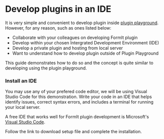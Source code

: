 # Develop plugins in an IDE

It is very simple and convenient to develop plugin inside [plugin playground](../../your-first-plugin/plugin-playground.md). However, for any reason, such as ones listed below:&#x20;

* Collaborate with your colleagues on developing FormIt plugin
* Develop within your chosen Intergrated Development Environment (IDE)
* Develop a private plugin and hosting from local server
* Want to understand how to develop plugin outside of Plugin Playground

This guide demonstrates how to do so and the concept is quite similar to developing using the plugin playground.



### Install an IDE

You may use any of your prefered code editor, we will be using Visual Studio Code for this demonstration. Write your code in an IDE that helps identify issues, correct syntax errors, and includes a terminal for running your local server.

A free IDE that works well for FormIt plugin development is Microsoft's [Visual Studio Code](https://code.visualstudio.com/Download).

Follow the link to download setup file and complete the installation.


